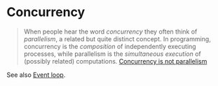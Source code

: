 # Concurrency

> When people hear the word _concurrency_ they often think of _parallelism_, a related but quite distinct concept.
> In programming, concurrency is the _composition_ of independently executing processes, while parallelism is the
> _simultaneous execution_ of (possibly related) computations.
> [Concurrency is not parallelism](https://blog.golang.org/concurrency-is-not-parallelism)

See also [Event loop][javascript-event-loop].

[javascript-event-loop]: ../../languages/javascript/info/event_loop.md
